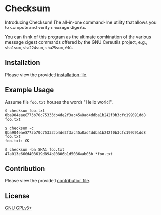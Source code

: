 # Checksum

Introducing Checksum! The all-in-one command-line utility that allows you to
compute and verify message digests.

You can think of this program as the ultimate combination of the various
message digest commands offered by the GNU Coreutils project, e.g., `sha1sum`, `sha224sum`, `sha25sum`, etc.

## Installation

Please view the provided [installation file](INSTALL.md).

## Example Usage

Assume file `foo.txt` houses the words "Hello world!".

```
$ checksum foo.txt
0ba904eae8773b70c75333db4de2f3ac45a8ad4ddba1b242f0b3cfc199391dd8  foo.txt

$ checksum -c
0ba904eae8773b70c75333db4de2f3ac45a8ad4ddba1b242f0b3cfc199391dd8  foo.txt
foo.txt: OK

$ checksum -ba SHA1 foo.txt
47a013e660d408619d894b20806b1d5086aab03b *foo.txt
```

## Contribution

Please view the provided [contribution file](CONTRIBUTING.md).

## License

[GNU GPLv3+](LICENSE.md)
